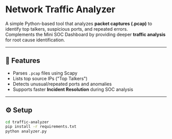 # Network Traffic Analyzer

A simple Python-based tool that analyzes **packet captures (.pcap)** to identify top talkers, suspicious ports, and repeated errors.  
Complements the Mini SOC Dashboard by providing deeper **traffic analysis** for root cause identification.

---

## 🚀 Features
- Parses `.pcap` files using Scapy
- Lists top source IPs ("Top Talkers")
- Detects unusual/repeated ports and anomalies
- Supports faster **Incident Resolution** during SOC analysis

---

## ⚙️ Setup
```bash
cd traffic-analyzer
pip install -r requirements.txt
python analyzer.py
